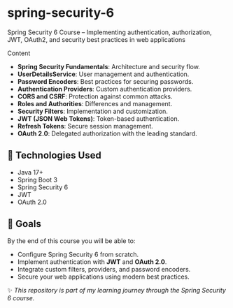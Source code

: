 # spring-security-6
 Spring Security 6 Course – Implementing authentication, authorization, JWT, OAuth2, and security best practices in web applications

Content
- **Spring Security Fundamentals**: Architecture and security flow.
- **UserDetailsService**: User management and authentication.
- **Password Encoders**: Best practices for securing passwords.
- **Authentication Providers**: Custom authentication providers.
- **CORS and CSRF**: Protection against common attacks.
- **Roles and Authorities**: Differences and management.
- **Security Filters**: Implementation and customization.
- **JWT (JSON Web Tokens)**: Token-based authentication.
- **Refresh Tokens**: Secure session management.
- **OAuth 2.0**: Delegated authorization with the leading standard.

## 🔑 Technologies Used

- Java 17+
- Spring Boot 3
- Spring Security 6
- JWT
- OAuth 2.0

## 🎯 Goals

By the end of this course you will be able to:
- Configure Spring Security 6 from scratch.
- Implement authentication with **JWT** and **OAuth 2.0**.
- Integrate custom filters, providers, and password encoders.
- Secure your web applications using modern best practices.

✨ *This repository is part of my learning journey through the Spring Security 6 course.*  
